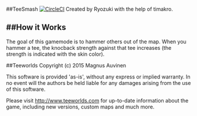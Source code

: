 ##TeeSmash [![CircleCI](https://circleci.com/gh/Ryozuki/Tee-Smash.svg?style=svg)](https://circleci.com/gh/Ryozuki/Tee-Smash)
Created by Ryozuki with the help of timakro.

##How it Works
---
The goal of this gamemode is to hammer others out of the map. 
When you hammer a tee, the knocback strength against that tee increases (the strength is indicated with the skin color).

##Teeworlds
Copyright (c) 2015 Magnus Auvinen

This software is provided 'as-is', without any express or implied
warranty. In no event will the authors be held liable for any damages
arising from the use of this software.


Please visit http://www.teeworlds.com for up-to-date information about 
the game, including new versions, custom maps and much more.
